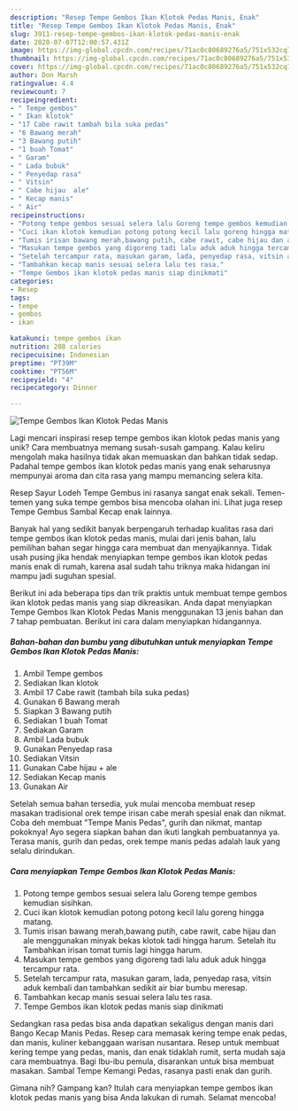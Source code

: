```yaml
---
description: "Resep Tempe Gembos Ikan Klotok Pedas Manis, Enak"
title: "Resep Tempe Gembos Ikan Klotok Pedas Manis, Enak"
slug: 3911-resep-tempe-gembos-ikan-klotok-pedas-manis-enak
date: 2020-07-07T12:00:57.431Z
image: https://img-global.cpcdn.com/recipes/71ac0c80689276a5/751x532cq70/tempe-gembos-ikan-klotok-pedas-manis-foto-resep-utama.jpg
thumbnail: https://img-global.cpcdn.com/recipes/71ac0c80689276a5/751x532cq70/tempe-gembos-ikan-klotok-pedas-manis-foto-resep-utama.jpg
cover: https://img-global.cpcdn.com/recipes/71ac0c80689276a5/751x532cq70/tempe-gembos-ikan-klotok-pedas-manis-foto-resep-utama.jpg
author: Don Marsh
ratingvalue: 4.4
reviewcount: 7
recipeingredient:
- " Tempe gembos"
- " Ikan klotok"
- "17 Cabe rawit tambah bila suka pedas"
- "6 Bawang merah"
- "3 Bawang putih"
- "1 buah Tomat"
- " Garam"
- " Lada bubuk"
- " Penyedap rasa"
- " Vitsin"
- " Cabe hijau  ale"
- " Kecap manis"
- " Air"
recipeinstructions:
- "Potong tempe gembos sesuai selera lalu Goreng tempe gembos kemudian sisihkan."
- "Cuci ikan klotok kemudian potong potong kecil lalu goreng hingga matang."
- "Tumis irisan bawang merah,bawang putih, cabe rawit, cabe hijau dan ale menggunakan minyak bekas klotok tadi hingga harum. Setelah itu Tambahkan irisan tomat tumis lagi hingga harum."
- "Masukan tempe gembos yang digoreng tadi lalu aduk aduk hingga tercampur rata."
- "Setelah tercampur rata, masukan garam, lada, penyedap rasa, vitsin aduk kembali dan tambahkan sedikit air biar bumbu meresap."
- "Tambahkan kecap manis sesuai selera lalu tes rasa."
- "Tempe Gembos ikan klotok pedas manis siap dinikmati"
categories:
- Resep
tags:
- tempe
- gembos
- ikan

katakunci: tempe gembos ikan 
nutrition: 208 calories
recipecuisine: Indonesian
preptime: "PT39M"
cooktime: "PT56M"
recipeyield: "4"
recipecategory: Dinner

---
```



![Tempe Gembos Ikan Klotok Pedas Manis](https://img-global.cpcdn.com/recipes/71ac0c80689276a5/751x532cq70/tempe-gembos-ikan-klotok-pedas-manis-foto-resep-utama.jpg)

Lagi mencari inspirasi resep tempe gembos ikan klotok pedas manis yang unik? Cara membuatnya memang susah-susah gampang. Kalau keliru mengolah maka hasilnya tidak akan memuaskan dan bahkan tidak sedap. Padahal tempe gembos ikan klotok pedas manis yang enak seharusnya mempunyai aroma dan cita rasa yang mampu memancing selera kita.

Resep Sayur Lodeh Tempe Gembus ini rasanya sangat enak sekali. Temen-temen yang suka tempe gembos bisa mencoba olahan ini. Lihat juga resep Tempe Gembus Sambal Kecap enak lainnya.

Banyak hal yang sedikit banyak berpengaruh terhadap kualitas rasa dari tempe gembos ikan klotok pedas manis, mulai dari jenis bahan, lalu pemilihan bahan segar hingga cara membuat dan menyajikannya. Tidak usah pusing jika hendak menyiapkan tempe gembos ikan klotok pedas manis enak di rumah, karena asal sudah tahu triknya maka hidangan ini mampu jadi suguhan spesial.


Berikut ini ada beberapa tips dan trik praktis untuk membuat tempe gembos ikan klotok pedas manis yang siap dikreasikan. Anda dapat menyiapkan Tempe Gembos Ikan Klotok Pedas Manis menggunakan 13 jenis bahan dan 7 tahap pembuatan. Berikut ini cara dalam menyiapkan hidangannya.

<!--inarticleads1-->

##### Bahan-bahan dan bumbu yang dibutuhkan untuk menyiapkan Tempe Gembos Ikan Klotok Pedas Manis:

1. Ambil  Tempe gembos
1. Sediakan  Ikan klotok
1. Ambil 17 Cabe rawit (tambah bila suka pedas)
1. Gunakan 6 Bawang merah
1. Siapkan 3 Bawang putih
1. Sediakan 1 buah Tomat
1. Sediakan  Garam
1. Ambil  Lada bubuk
1. Gunakan  Penyedap rasa
1. Sediakan  Vitsin
1. Gunakan  Cabe hijau + ale
1. Sediakan  Kecap manis
1. Gunakan  Air


Setelah semua bahan tersedia, yuk mulai mencoba membuat resep masakan tradisional orek tempe irisan cabe merah spesial enak dan nikmat. Coba deh membuat &#34;Tempe Manis Pedas&#34;, gurih dan nikmat, mantap pokoknya! Ayo segera siapkan bahan dan ikuti langkah pembuatannya ya. Terasa manis, gurih dan pedas, orek tempe manis pedas adalah lauk yang selalu dirindukan. 

<!--inarticleads2-->

##### Cara menyiapkan Tempe Gembos Ikan Klotok Pedas Manis:

1. Potong tempe gembos sesuai selera lalu Goreng tempe gembos kemudian sisihkan.
1. Cuci ikan klotok kemudian potong potong kecil lalu goreng hingga matang.
1. Tumis irisan bawang merah,bawang putih, cabe rawit, cabe hijau dan ale menggunakan minyak bekas klotok tadi hingga harum. Setelah itu Tambahkan irisan tomat tumis lagi hingga harum.
1. Masukan tempe gembos yang digoreng tadi lalu aduk aduk hingga tercampur rata.
1. Setelah tercampur rata, masukan garam, lada, penyedap rasa, vitsin aduk kembali dan tambahkan sedikit air biar bumbu meresap.
1. Tambahkan kecap manis sesuai selera lalu tes rasa.
1. Tempe Gembos ikan klotok pedas manis siap dinikmati


Sedangkan rasa pedas bisa anda dapatkan sekaligus dengan manis dari Bango Kecap Manis Pedas. Resep cara memasak kering tempe enak pedas, dan manis, kuliner kebanggaan warisan nusantara. Resep untuk membuat kering tempe yang pedas, manis, dan enak tidaklah rumit, serta mudah saja cara membuatnya. Bagi Ibu-ibu pemula, disarankan untuk bisa membuat masakan. Sambal Tempe Kemangi Pedas, rasanya pasti enak dan gurih. 

Gimana nih? Gampang kan? Itulah cara menyiapkan tempe gembos ikan klotok pedas manis yang bisa Anda lakukan di rumah. Selamat mencoba!
